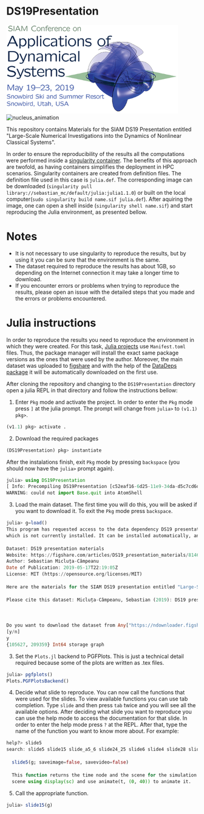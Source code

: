 # DS19Presentation

![conference_logo](assets/DS19_logo.png)
![nucleus_animation](assets/nucleus-regular.gif)

This repository contains Materials for the SIAM DS19 Presentation
entitled "Large-Scale Numerical Investigations into the Dynamics of Nonlinear Classical Systems".

In order to ensure the reproducibility of the results all the
computations were performed inside a [singularity container](https://www.sylabs.io/singularity/).
The benefits of this approach are twofold, as having containers simplifies the deployment in HPC scenarios.
Singularity containers are created from definition files.
The definition file used in this case is `julia.def`. The corresponding image can be downloaded
(`singularity pull library://sebastian_mc/default/julia:julia1.1.0`)
or built on the local computer(`sudo singularity build name.sif julia.def`).
After aquiring the image, one can open a shell inside (`singularity shell name.sif`) and start
reproducing the Julia environment, as presented bellow.

# Notes

- It is not necessary to use singularity to reproduce the results,
but by using it you can be sure that the environment is the same.
- The dataset required to reproduce the results has about 1GB, so
depending on the Internet connection it may take a longer time to
download.
- If you encounter errors or problems when trying to reproduce the results, please open an issue with the detailed steps that you made
and the errors or problems encountered.

# Julia instructions

In order to reproduce the results you need to reproduce the environment in which
they were created. For this task, [Julia projects](https://julialang.github.io/Pkg.jl/v1/) use `Manifest.toml` files. Thus,
the package manager will install the exact same package versions as the ones
that were used by the author.
Moreover, the main dataset was uploaded to [figshare](https://figshare.com/articles/DS19_presentation_materials/8146106) and with the help of the
[DataDeps package](https://github.com/oxinabox/DataDeps.jl) it will be automatically downloaded on the first use.

After cloning the repository and changing to the `DS19Presentation` directory
open a julia REPL in that directory and follow the instructions bellow:

1. Enter `Pkg` mode and activate the project. In order to enter the `Pkg` mode press `]`
at the julia prompt. The prompt will change from `julia>` to `(v1.1) pkg>`.

```julia
(v1.1) pkg> activate .
```

2. Download the required packages

```julia
(DS19Presentation) pkg> instantiate
```
After the instalations finish, exit `Pkg` mode by pressing `backspace` (you should now have the `julia>` prompt again).
```julia
julia> using DS19Presentation
[ Info: Precompiling DS19Presentation [c52eaf16-6d25-11e9-34da-d5c7cd6dfd33]
WARNING: could not import Base.quit into AtomShell
```

3. Load the main dataset. The first time you will do this, you will be asked if
you want to download it. To exit the `Pkg` mode press `backspace`.

```julia
julia> g=load()
This program has requested access to the data dependency DS19 presentation materials.
which is not currently installed. It can be installed automatically, and you will not see this message again.

Dataset: DS19 presentation materials
Website: https://figshare.com/articles/DS19_presentation_materials/8146106
Author: Sebastian Micluța-Câmpeanu
Date of Publication: 2019-05-17T22:19:05Z
License: MIT (https://opensource.org/licenses/MIT)

Here are the materials for the SIAM DS19 presentation entitled "Large-Scale Numerical Investigations into the Dynamics of Nonlinear Classical Systems". The dataset used for all the computations is included as the binary file graph.jls and it requires julia 1.1.0 and the two julia packages linked below to be correctly read. See the DS19Presentation GitHub repository linked below for more details on how to reproduce the presented figures.

Please cite this dataset: Micluța-Câmpeanu, Sebastian (2019): DS19 presentation materials. figshare. Conference contribution.



Do you want to download the dataset from Any["https://ndownloader.figshare.com/files/15181136"] to "/home/user/.julia/datadeps/DS19 presentation materials"?
[y/n]
y
{105627, 209359} Int64 storage graph
```

3. Set the `Plots.jl` backend to PGFPlots. This is just a technical detail required
because some of the plots are written as .tex files.

```julia
julia> pgfplots()
Plots.PGFPlotsBackend()
```
4. Decide what slide to reproduce.
You can now call the functions that were used for the slides.
To view available functions you can use tab completion. Type `slide` and then
press `tab` twice and you will see all the available options. After deciding what
slide you want to reproduce you can use the help mode to access the documentation
for that slide. In order to enter the help mode press `?` at the REPL. After that,
type the name of the function you want to know more about. For example:

```julia
help?> slide5
search: slide5 slide15 slide_a5_6 slide24_25 slide6 slide4 slide28 slide27 slide13 slide_a8 slide_a7 slide_a2 slide_a1 slide8_9 slide_a3_4 slide30_31 slide22_23

  slide5(g; saveimage=false, savevideo=false)

  This function returns the time node and the scene for the simulation of the nuclear surface and its sections. Call as t, sc = slide5(g); and then display the
  scene using display(sc) and use animate(t, (0, 40)) to animate it.
```

5. Call the appropriate function.
```julia
julia> slide15(g)

```

